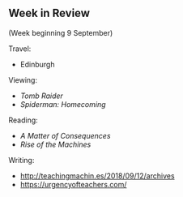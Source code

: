 ## Week in Review
(Week beginning 9 September)

Travel:
* Edinburgh

Viewing:
* _Tomb Raider_
* _Spiderman: Homecoming_

Reading:
* _A Matter of Consequences_
* _Rise of the Machines_

Writing:
* http://teachingmachin.es/2018/09/12/archives
* https://urgencyofteachers.com/
